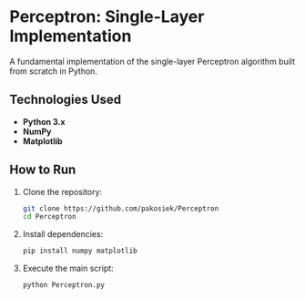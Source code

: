 # Perceptron: Single-Layer Implementation



A fundamental implementation of the single-layer Perceptron algorithm built from scratch in Python.

## Technologies Used

* **Python 3.x**
* **NumPy**
* **Matplotlib**


## How to Run

1.  Clone the repository:
    ```bash
    git clone https://github.com/pakosiek/Perceptron
    cd Perceptron
    ```
2.  Install dependencies:
    ```bash
    pip install numpy matplotlib
    ```
3.  Execute the main script:
    ```bash
    python Perceptron.py
    ```
